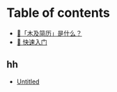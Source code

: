 # Table of contents

* [📝「木及简历」是什么？](README.md)
* [🚀 快速入门](kuai-su-ru-men.md)

## hh

* [Untitled](hh/untitled.md)

